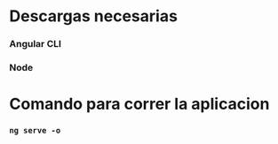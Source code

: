 # Descargas necesarias

### Angular CLI

### Node

# Comando para correr la aplicacion

### `ng serve -o`
